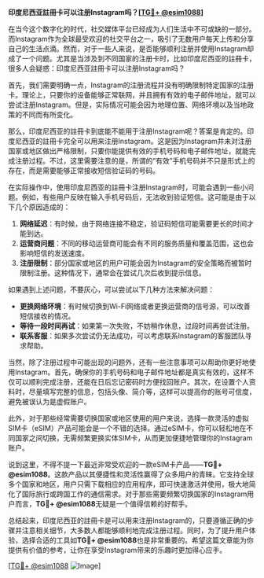 **印度尼西亚註冊卡可以注册Instagram吗？[[TG💪+ @esim1088](https://t.me/s/esim1088)]**

在当今这个数字化的时代，社交媒体平台已经成为人们生活中不可或缺的一部分。而Instagram作为全球最受欢迎的社交平台之一，吸引了无数用户每天上传和分享自己的生活点滴。然而，对于一些人来说，是否能够顺利注册并使用Instagram却成了一个问题。尤其是当涉及到不同国家的注册卡时，比如印度尼西亚的註冊卡，很多人会疑惑：印度尼西亚註冊卡可以注册Instagram吗？

首先，我们需要明确一点，Instagram的注册流程并没有明确限制特定国家的注册卡。理论上，只要你的设备能够正常联网，并且拥有有效的电子邮件地址，就可以尝试注册Instagram。但是，实际情况可能会因为地理位置、网络环境以及当地政策的不同而有所变化。

那么，印度尼西亚的註冊卡到底能不能用于注册Instagram呢？答案是肯定的。印度尼西亚的註冊卡完全可以用来注册Instagram。这是因为Instagram并未对注册国家或地区做出严格限制，只要你能提供有效的手机号码和电子邮件地址，就能完成注册过程。不过，这里需要注意的是，所谓的“有效”手机号码并不只是形式上的存在，而是需要能够正常接收短信验证码的号码。

在实际操作中，使用印度尼西亚的註冊卡注册Instagram时，可能会遇到一些小问题。例如，有些用户反映在输入手机号码后，无法收到验证短信。这可能是由于以下几个原因造成的：

1. **网络延迟**：有时候，由于网络连接不稳定，验证码短信可能需要更长的时间才能到达。
2. **运营商问题**：不同的移动运营商可能会有不同的服务质量和覆盖范围，这也会影响短信的发送速度。
3. **注册限制**：部分国家或地区的用户可能会因为Instagram的安全策略而被暂时限制注册。这种情况下，通常会在尝试几次后收到提示信息。

如果遇到上述问题，不要灰心，可以尝试以下几种方法来解决问题：

- **更换网络环境**：有时候切换到Wi-Fi网络或者更换运营商的信号源，可以改善短信接收的情况。
- **等待一段时间再试**：如果第一次失败，不妨稍作休息，过段时间再尝试注册。
- **联系客服**：如果多次尝试仍无法成功，可以考虑联系Instagram的客服团队寻求帮助。

当然，除了注册过程中可能出现的问题外，还有一些注意事项可以帮助你更好地使用Instagram。首先，确保你的手机号码和电子邮件地址都是真实有效的，这样不仅可以顺利完成注册，还能在日后忘记密码时方便找回账户。其次，在设置个人资料时，尽量填写完整的信息，包括头像、简介等，这样可以提高你的账号可信度，避免被误认为是虚假账户。

此外，对于那些经常需要切换国家或地区使用的用户来说，选择一款灵活的虚拟SIM卡（eSIM）产品可能会是一个不错的选择。通过eSIM卡，你可以轻松地在不同国家之间切换，无需频繁更换实体SIM卡，从而更加便捷地管理你的Instagram账户。

说到这里，不得不提一下最近非常受欢迎的一款eSIM卡产品——**TG💪+ @esim1088**。这款产品以其便捷性和灵活性赢得了众多用户的青睐。它支持全球多个国家和地区，用户只需下载相应的应用程序，即可快速激活并使用，极大地简化了国际旅行或跨国工作的通信需求。对于那些需要频繁切换国家的Instagram用户而言，**TG💪+ @esim1088**无疑是一个值得信赖的好帮手。

总结起来，印度尼西亚的註冊卡是可以用来注册Instagram的，只要遵循正确的步骤并注意相关细节，大多数人都能够顺利地完成注册过程。同时，为了提升用户体验，选择合适的工具如**TG💪+ @esim1088**也是非常重要的。希望这篇文章能为你提供有价值的参考，让你在享受Instagram带来的乐趣时更加得心应手。

[[TG💪+ @esim1088](https://t.me/s/esim1088) ![Image](https://i.postimg.cc/4NQfJmqS/Snipaste-2025-05-13-00-14-12.png)]